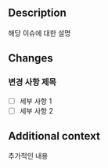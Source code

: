 ## Description

해당 이슈에 대한 설명

## Changes

### 변경 사항 제목

- [ ] 세부 사항 1
- [ ] 세부 사항 2

## Additional context

추가적인 내용
